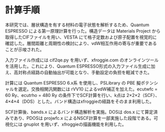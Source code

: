 # 計算手順

本研究では、層状構造を有する材料の電子状態を解析するため、Quantum ESPRESSO による第一原理計算を行った。構造データは Materials Project から取得したCIFファイルを用い、VESTA にて格子定数および原子配置を視覚的に確認した。層間距離と周期性の検討により、vdW相互作用の寄与が重要であることが示唆された。

入力ファイル作成には cif2qe.py を用いず、xfroggie.com のオンラインツールを活用した。これにより、Quantum ESPRESSO形式の入力ファイル生成に加え、高対称点経路の自動抽出が可能となり、手動設定の負担を軽減できた。

計算には Quantum ESPRESSO 6.x系 を使用し、PSLibrary の PBE 擬ポテンシャルを選定。交換相関汎関数には rVV10 によるvdW補正を加えた。ecutwfc = 60 Ry、ecutrho = 480 Ry の条件下でSCF計算を行い、k点は 2×2×2（SCF）、4×4×4（DOS）とした。バンド構造はxfroggieの経路をそのまま利用した。

SCF計算後、bands.x によるバンド構造解析を実施。DOSは dos.x にて算定済みであり、PDOSは projwfc.x によるNSCF計算を一部実施した段階である。可視化には gnuplot を用いず、xfroggieの描画機能を利用した。
